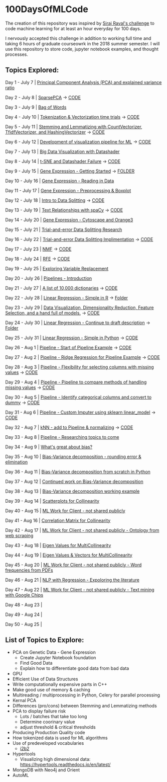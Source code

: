 # 100DaysOfMLCode

The creation of this repository was inspired by [Siraj Raval's challenge](https://www.linkedin.com/feed/update/urn:li:activity:6420525903968825344) to code machine learning for at least an hour everyday for 100 days.

I nervously accepted this challenge in addition to working full time and taking 6 hours of graduate courseowrk in the 2018 summer semester. I will use this repository to store code, jupyter notebook examples, and thought processes. 

## Topics Explored:
   Day 1 - July 7   | [Principal Component Analysis (PCA) and explained variance ratio](https://www.linkedin.com/feed/update/urn:li:activity:6421471671445647360)
   
   Day 2 - July 8   | [SparsePCA](https://www.linkedin.com/feed/update/urn:li:activity:6421890522410950656) -> [CODE](https://github.com/tifabi/100DaysOfMLCode/tree/master/Dimensionality_Reduction/PCA)
   
   Day 3 - July 9   | [Bag of Words](https://www.linkedin.com/feed/update/urn:li:activity:6422292934531514368)
   
   Day 4 - July 10 | [Tokenization & Vectorization time trials](https://www.linkedin.com/feed/update/urn:li:activity:6422632133264703488) -> [CODE](https://github.com/tifabi/100DaysOfMLCode/blob/master/Bag%20of%20Words/TimeTrial.py)
     
Day 5 - July 11 | [Stemming and Lemmatizing with CountVectorizer, TfidfVectorizer, and HashingVectorizer](https://www.linkedin.com/feed/update/urn:li:activity:6422967354082230272) -> [CODE](https://github.com/tifabi/100DaysOfMLCode/blob/master/Bag%20of%20Words/Stem-Lemm_CountVec-Tfid-HashVec)

Day 6 - July 12 | [Development of visualization pipeline for ML](https://www.linkedin.com/feed/update/urn:li:activity:6423344745891790848) -> [CODE](https://github.com/tifabi/DataViz/blob/master/FinalProject/ML_Visualization.ipynb)

Day 7 - July 13 | [Big Data Visualization with Datashader](https://www.linkedin.com/feed/update/urn:li:activity:6423638989181325312)

Day 8 - July 14 | [t-SNE and Datashader Failure](https://www.linkedin.com/feed/update/urn:li:activity:6424014404353822720) -> [CODE](https://github.com/tifabi/100DaysOfMLCode/blob/master/Visualization/t-SNE_datashader.ipynb)

Day 9 - July 15 | [Gene Expression - Getting Started](https://www.linkedin.com/feed/update/urn:li:activity:6424254176481538048) 
-> [FOLDER](https://github.com/tifabi/100DaysOfMLCode/tree/master/Genetic_Expression)

Day 10 - July 16 | [Gene Expression - Reading in Data](https://www.linkedin.com/feed/update/urn:li:activity:6424601497304068096)

Day 11 - July 17 | [Gene Expression - Preprocessing & Boxplot](https://www.linkedin.com/feed/update/urn:li:activity:6425206445993656320)

Day 12 - July 18 | [Intro to Data Splitting](https://www.linkedin.com/feed/update/urn:li:activity:6425553088924385280) -> [CODE](https://github.com/tifabi/100DaysOfMLCode/tree/master/Splitting%20Data)

Day 13 - July 19 | [Text Relationships with spaCy](https://www.linkedin.com/feed/update/urn:li:activity:6425862162333339648) -> [CODE](https://github.com/tifabi/100DaysOfMLCode/blob/master/Bag%20of%20Words/BagOfWords.ipynb)

Day 14 - July 20 | [Gene Expression - Cytoscape and Orange3](https://www.linkedin.com/feed/update/urn:li:activity:6426162789521326081)

Day 15 - July 21 | [Trial-and-error Data Splitting Research](https://www.linkedin.com/feed/update/urn:li:activity:6426460202446385152)

Day 16 - July 22 | [Trial-and-error Data Splitting Implimentation](https://www.linkedin.com/feed/update/urn:li:activity:6426797754525188096) -> [CODE](https://github.com/tifabi/100DaysOfMLCode/blob/master/Splitting%20Data/Splitting_Data.ipynb)

Day 17 - July 23 | [NMF](https://www.linkedin.com/feed/update/urn:li:activity:6427246036275728384) -> [CODE](https://github.com/tifabi/100DaysOfMLCode/blob/master/Dimensionality_Reduction/NMF.ipynb)

Day 18 - July 24 | [RFE](https://www.linkedin.com/feed/update/urn:li:activity:6427656306747801600) -> [CODE](https://github.com/tifabi/100DaysOfMLCode/blob/master/Dimensionality_Reduction/RFE.ipynb)

Day 19 - July 25 | [Exploring Variable Replacement](https://www.linkedin.com/feed/update/urn:li:activity:6427910193555795968)

Day 20 - July 26 | [Pipelines - Introduction](https://www.linkedin.com/feed/update/urn:li:activity:6428424916881719296)

Day 21 - July 27 | [A list of 10,000 dictionaries](https://www.linkedin.com/feed/update/urn:li:activity:6428672001640054785) -> [CODE](https://github.com/tifabi/100DaysOfMLCode/blob/master/Bag%20of%20Words/ListOfTenThousandDicts.ipynb)

Day 22 - July 28 | [Linear Regression - Simple in R](https://www.linkedin.com/feed/update/urn:li:activity:6429060927965982720) -> [Folder](https://github.com/tifabi/100DaysOfMLCode/tree/master/ML_Algorithms/Linear_Regression) 

Day 23 - July 29 | [Data Visualization, Dimensionality Reduction, Feature Selection, and a hand full of models.](https://www.linkedin.com/feed/update/urn:li:activity:6429545301387866112) -> [CODE](https://github.com/tifabi/100DaysOfMLCode/blob/master/Visualization/Final_Project-Fabianac_Tiffany.ipynb)

Day 24 - July 30 | [Linear Regression - Continue to draft description](https://www.linkedin.com/feed/update/urn:li:activity:6429895929226158080) -> [Folder](https://github.com/tifabi/100DaysOfMLCode/tree/master/ML_Algorithms/Linear_Regression)

Day 25 - July 31 | [Linear Regression - Simple in Python](https://www.linkedin.com/feed/update/urn:li:activity:6430073981306494976) -> [CODE](https://github.com/tifabi/100DaysOfMLCode/blob/master/ML_Algorithms/Linear_Regression/Simple_LinearRegression.ipynb)

Day 26 - Aug 1  | [Pipeline - Start of Pipeline Example](https://www.linkedin.com/feed/update/urn:li:activity:6430430990107234305) -> [CODE](https://github.com/tifabi/100DaysOfMLCode/blob/master/ML_Algorithms/Pipelines/Pipeline_Example.ipynb)

Day 27 - Aug 2  | [Pipeline - Ridge Regression for Pipeline Example](https://www.linkedin.com/feed/update/urn:li:activity:6430799507843268609) -> [CODE](https://github.com/tifabi/100DaysOfMLCode/blob/master/ML_Algorithms/Pipelines/Pipeline_Example.ipynb)

Day 28 - Aug 3  | [Pipeline - Flexibility for selecting columns with missing values](https://www.linkedin.com/feed/update/urn:li:activity:6431124151020376064) -> [CODE](https://github.com/tifabi/100DaysOfMLCode/blob/master/ML_Algorithms/Pipelines/Pipeline_Example.ipynb)

Day 29 - Aug 4  | [Pipeline - Pipeline to compare methods of handling missing values](https://www.linkedin.com/feed/update/urn:li:activity:6431532099420901376) -> [CODE](https://github.com/tifabi/100DaysOfMLCode/blob/master/ML_Algorithms/Pipelines/Pipeline_Example.ipynb)

Day 30 - Aug 5  | [Pipeline - Identify categorical columns and convert to dummy](https://www.linkedin.com/feed/update/urn:li:activity:6431998787039870976) -> [CODE](https://github.com/tifabi/100DaysOfMLCode/blob/master/ML_Algorithms/Pipelines/Pipeline_Example.ipynb)

Day 31 - Aug 6  | [Pipeline - Custom Imputer using sklearn linear_model](https://www.linkedin.com/feed/update/urn:li:activity:6432403424549101568) -> [CODE](https://github.com/tifabi/100DaysOfMLCode/blob/master/ML_Algorithms/Pipelines/Pipeline_Example.ipynb)

Day 32 - Aug 7  | [kNN - add to Pipeline & normalizing](https://www.linkedin.com/feed/update/urn:li:activity:6432795343078850560) -> [CODE](https://github.com/tifabi/100DaysOfMLCode/blob/master/ML_Algorithms/Pipelines/Pipeline_Example.ipynb)

Day 33 - Aug 8  | [Pipeline - Researching topics to come](https://www.linkedin.com/feed/update/urn:li:activity:6433140195381510144)

Day 34 - Aug 9  | [What's great about bias?](https://www.linkedin.com/feed/update/urn:li:activity:6433510854955663360)

Day 35 - Aug 10  | [Bias-Variance decomposition - rounding error & elimination](https://www.linkedin.com/feed/update/urn:li:activity:6433838838946287616)

Day 36 - Aug 11  | [Bias-Variance decomposition from scratch in Python](https://www.linkedin.com/feed/update/urn:li:activity:6434196274639101952)

Day 37 - Aug 12  | [Continued work on Bias-Variance decomposition](https://www.linkedin.com/feed/update/urn:li:activity:6434196274639101952)

Day 38 - Aug 13  | [Bias-Variance decomposition working example](https://www.linkedin.com/feed/update/urn:li:activity:6434987613861531648)

Day 39 - Aug 14  | [Scatterplots for Collinearity](https://www.linkedin.com/feed/update/urn:li:activity:6435325477048639488)

Day 40 - Aug 15  | [ML Work for Client - not shared publicly]()

Day 41 - Aug 16  | [Correlation Matrix for Collinearity](https://www.linkedin.com/feed/update/urn:li:activity:6436045974854000640)

Day 42 - Aug 17  | [ML Work for Client - not shared publicly - Ontology from web scraping]()

Day 43 - Aug 18  | [Eigen Values for MultiCollinearity](https://www.linkedin.com/feed/update/urn:li:activity:6436045974854000640)

Day 44 - Aug 19  | [Eigen Values & Vectors for MultiCollinearity](https://www.linkedin.com/feed/update/urn:li:activity:6436045974854000640)

Day 45 - Aug 20  | [ML Work for Client - not shared publicly - Word frequencies from PDFs]()

Day 46 - Aug 21  | [NLP with Regression - Expoloring the literature](https://www.linkedin.com/feed/update/urn:li:activity:6437836551455068160)

Day 47 - Aug 22  | [ML Work for Client - not shared publicly - Text mining with Google Chips]()

Day 48 - Aug 23  | []()

Day 49 - Aug 24  | []()

Day 50 - Aug 25  | []()

## List of Topics to Explore:

* PCA on Genetic Data - Gene Expression
  - Create Jupyter Notebook foundation
  - Find Good Data
  - Explain how to differentiate good data from bad data
* GPU
* Efficient Use of Data Structures
* Write computationally expensive parts in C++
* Make good use of memory & caching
* Multireading / multiprocessing in Python, Celery for parallel processing
* Kernal PCA
* Differences (pro/cons) between Stemming and Lemmatizing methods
* PCA to display failure risk
  - Lots / batches that take too long
  - Determine coorinary value
  - adjust threshold & critical thresholds
* Producing Production Quality code
* How tokenized data is used for ML algorithms
* Use of predeveloped vocabularies 
  - [i2b2](https://www.i2b2.org/NLP/DataSets/Main.php)
* Hypertools
  - Visualizing high dimensional data: https://hypertools.readthedocs.io/en/latest/
* MongoDB with Neo4j and Orient
* AutoML
